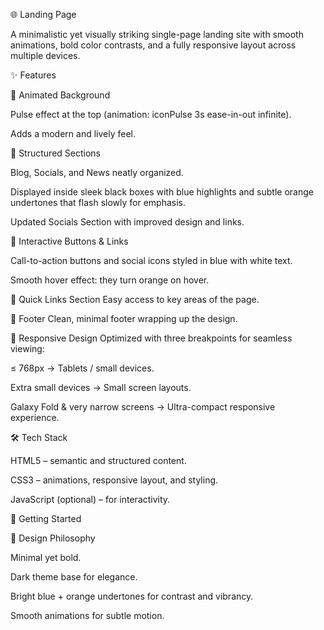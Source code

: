 🌐 Landing Page

A minimalistic yet visually striking single-page landing site with smooth animations, bold color contrasts, and a fully responsive layout across multiple devices.

✨ Features

🎨 Animated Background

Pulse effect at the top (animation: iconPulse 3s ease-in-out infinite).

Adds a modern and lively feel.

📰 Structured Sections

Blog, Socials, and News neatly organized.

Displayed inside sleek black boxes with blue highlights and subtle orange undertones that flash slowly for emphasis.

Updated Socials Section with improved design and links.

🔘 Interactive Buttons & Links

Call-to-action buttons and social icons styled in blue with white text.

Smooth hover effect: they turn orange on hover.

🧭 Quick Links Section
Easy access to key areas of the page.

📌 Footer
Clean, minimal footer wrapping up the design.

📱 Responsive Design
Optimized with three breakpoints for seamless viewing:

≤ 768px → Tablets / small devices.

Extra small devices → Small screen layouts.

Galaxy Fold & very narrow screens → Ultra-compact responsive experience.

🛠️ Tech Stack

HTML5 – semantic and structured content.

CSS3 – animations, responsive layout, and styling.

JavaScript (optional) – for interactivity.

🚀 Getting Started


🎯 Design Philosophy

Minimal yet bold.

Dark theme base for elegance.

Bright blue + orange undertones for contrast and vibrancy.

Smooth animations for subtle motion.


